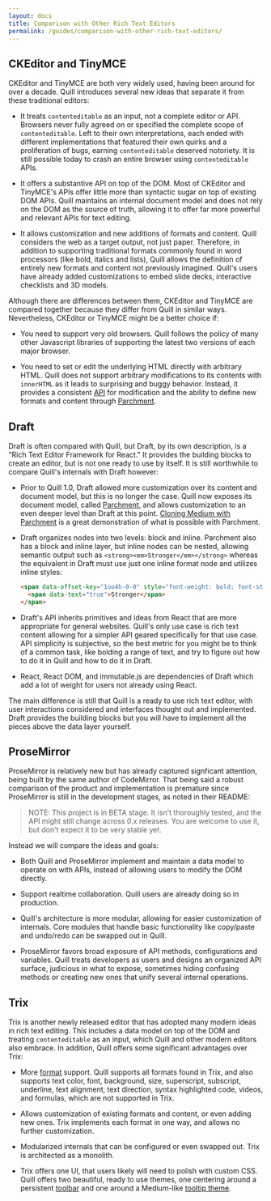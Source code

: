 ```yaml
---
layout: docs
title: Comparison with Other Rich Text Editors
permalink: /guides/comparison-with-other-rich-text-editors/
---
```


## CKEditor and TinyMCE

CKEditor and TinyMCE are both very widely used, having been around for over a decade. Quill introduces several new ideas that separate it from these traditional editors:

- It treats `contenteditable` as an input, not a complete editor or API. Browsers never fully agreed on or specified the complete scope of `contenteditable`. Left to their own interpretations, each ended with different implementations that featured their own quirks and a proliferation of bugs, earning `contenteditable` deserved notoriety. It is still possible today to crash an entire browser using `contenteditable` APIs.

- It offers a substantive API on top of the DOM. Most of CKEditor and TinyMCE's APIs offer little more than syntactic sugar on top of existing DOM APIs. Quill maintains an internal document model and does not rely on the DOM as the source of truth, allowing it to offer far more powerful and relevant APIs for text editing.

- It allows customization and new additions of formats and content. Quill considers the web as a target output, not just paper. Therefore, in addition to supporting traditional formats commonly found in word processors (like bold, italics and lists), Quill allows the definition of entirely new formats and content not previously imagined. Quill's users have already added customizations to embed slide decks, interactive checklists and 3D models.

Although there are differences between them, CKEditor and TinyMCE are compared together because they differ from Quill in similar ways. Nevertheless, CKEditor or TinyMCE might be a better choice if:

- You need to support very old browsers. Quill follows the policy of many other Javascript libraries of supporting the latest two versions of each major browser.

- You need to set or edit the underlying HTML directly with arbitrary HTML. Quill does not support arbitrary modifications to its contents with `innerHTML` as it leads to surprising and buggy behavior. Instead, it provides a consistent [API](/docs/api/) for modification and the ability to define new formats and content through [Parchment](https://github.com/quilljs/parchment/).


## Draft

Draft is often compared with Quill, but Draft, by its own description, is a "Rich Text Editor Framework for React." It provides the building blocks to create an editor, but is not one ready to use by itself. It is still worthwhile to compare Quill's internals with Draft however:

- Prior to Quill 1.0, Draft allowed more customization over its content and document model, but this is no longer the case. Quill now exposes its document model, called [Parchment](https://github.com/quilljs/parchment), and allows customization to an even deeper level than Draft at this point. [Cloning Medium with Parchment](/guides/cloning-medium-with-parchment/) is a great demonstration of what is possible with Parchment.

- Draft organizes nodes into two levels: block and inline. Parchment also has a block and inline layer, but inline nodes can be nested, allowing semantic output such as `<strong><em>Stronger</em></strong>` whereas the equivalent in Draft must use just one inline format node and utilizes inline styles:

  ```html
  <span data-offset-key="1oo4h-0-0" style="font-weight: bold; font-style: italic;">
    <span data-text="true">Stronger</span>
  </span>
  ```

- Draft's API inherits primitives and ideas from React that are more appropriate for general websites. Quill's only use case is rich text content allowing for a simpler API geared specifically for that use case. API simplicity is subjective, so the best metric for you might be to think of a common task, like bolding a range of text, and try to figure out how to do it in Quill and how to do it in Draft.

- React, React DOM, and immutable.js are dependencies of Draft which add a lot of weight for users not already using React.

The main difference is still that Quill is a ready to use rich text editor, with user interactions considered and interfaces thought out and implemented. Draft provides the building blocks but you will have to implement all the pieces above the data layer yourself.


## ProseMirror

ProseMirror is relatively new but has already captured signficant attention, being built by the same author of  CodeMirror. That being said a robust comparison of the product and implementation is premature since ProseMirror is still in the development stages, as noted in their README:

> NOTE: This project is in BETA stage. It isn't thoroughly tested, and the API might still change across 0.x releases. You are welcome to use it, but don't expect it to be very stable yet.

Instead we will compare the ideas and goals:

- Both Quill and ProseMirror implement and maintain a data model to operate on with APIs, instead of allowing users to modify the DOM directly.

- Support realtime collaboration. Quill users are already doing so in production.

- Quill's architecture is more modular, allowing for easier customization of internals. Core modules that handle basic functionality like copy/paste and undo/redo can be swapped out in Quill.

- ProseMirror favors broad exposure of API methods, configurations and variables. Quill treats developers as users and designs an organized API surface, judicious in what to expose, sometimes hiding confusing methods or creating new ones that unify several internal operations.


## Trix

Trix is another newly released editor that has adopted many modern ideas in rich text editing. This includes a data model on top of the DOM and treating `contenteditable` as an input, which Quill and other modern editors also embrace. In addition, Quill offers some significant advantages over Trix:

- More [format](/docs/formats/) support. Quill supports all formats found in Trix, and also supports text color, font, background, size, superscript, subscript, underline, text alignment, text direction, syntax highlighted code, videos, and formulas, which are not supported in Trix.

- Allows customization of existing formats and content, or even adding new ones. Trix implements each format in one way, and allows no further customization.

- Modularized internals that can be configured or even swapped out. Trix is architected as a monolith.

- Trix offers one UI, that users likely will need to polish with custom CSS. Quill offers two beautiful, ready to use themes, one centering around a persistent [toolbar](/docs/themes/#snow) and one around a Medium-like [tooltip theme](/docs/themes/#bubble).
